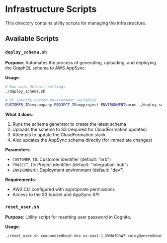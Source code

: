 # Infrastructure Scripts

This directory contains utility scripts for managing the infrastructure.

## Available Scripts

### `deploy_schema.sh`

**Purpose**: Automates the process of generating, uploading, and deploying the GraphQL schema to AWS AppSync.

**Usage**:

```bash
# Run with default settings
./deploy_schema.sh

# Or specify custom environment variables
CUSTOMER_ID=mycompany PROJECT_ID=myproject ENVIRONMENT=prod ./deploy_schema.sh
```

**What it does**:

1. Runs the schema generator to create the latest schema
2. Uploads the schema to S3 (required for CloudFormation updates)
3. Attempts to update the CloudFormation stack
4. Also updates the AppSync schema directly (for immediate changes)

**Parameters**:

- `CUSTOMER_ID`: Customer identifier (default: "orb")
- `PROJECT_ID`: Project identifier (default: "integration-hub")
- `ENVIRONMENT`: Deployment environment (default: "dev")

**Requirements**:

- AWS CLI configured with appropriate permissions
- Access to the S3 bucket and AppSync API

### `reset_user.sh`

**Purpose**: Utility script for resetting user password in Cognito.

**Usage**:

```bash
./reset_user.sh com-oneredboot-dev us-east-1_bWdAfDhW7 corey@oneredboot.com
```